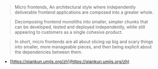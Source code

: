 > Micro frontends, An architectural style where independently deliverable frontend applications are composed into a greater whole.
> 

> Decomposing frontend monoliths into smaller, simpler chunks that can be developed, tested and deployed independently, while still appearing to customers as a single cohesive product.
> 

> In short, micro frontends are all about slicing up big and scary things into smaller, more manageable pieces, and then being explicit about the dependencies between them.
> 
- [https://qiankun.umijs.org/zh](https://qiankun.umijs.org/zh)